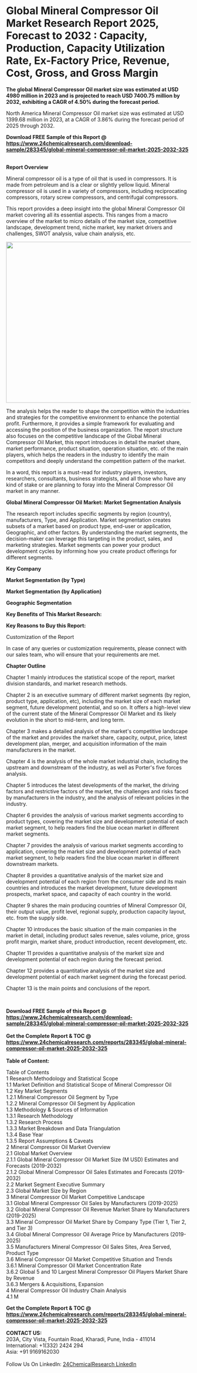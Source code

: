 <h1>Global Mineral Compressor Oil Market Research Report 2025, Forecast to 2032 : Capacity, Production, Capacity Utilization Rate, Ex-Factory Price, Revenue, Cost, Gross, and Gross Margin</h1><p><strong>The global Mineral Compressor Oil market size was estimated at USD 4980 million in 2023 and is projected to reach USD 7400.75 million by 2032, exhibiting a CAGR of 4.50% during the forecast period.</strong></p><p>
</p><p>
North America Mineral Compressor Oil market size was estimated at USD 1399.68 million in 2023, at a CAGR of 3.86% during the forecast period of 2025 through 2032.</p><div><b>Download FREE Sample of this Report @ 
            <a href="https://www.24chemicalresearch.com/download-sample/283345/global-mineral-compressor-oil-market-2025-2032-325">
            https://www.24chemicalresearch.com/download-sample/283345/global-mineral-compressor-oil-market-2025-2032-325</a></b></div><br><p>
</p><p><strong>Report Overview</strong></p><p>
</p><p>
Mineral compressor oil is a type of oil that is used in compressors. It is made from petroleum and is a clear or slightly yellow liquid. Mineral compressor oil is used in a variety of compressors, including reciprocating compressors, rotary screw compressors, and centrifugal compressors.</p><p>
</p><p>This report provides a deep insight into the global Mineral Compressor Oil market covering all its essential aspects. This ranges from a macro overview of the market to micro details of the market size, competitive landscape, development trend, niche market, key market drivers and challenges, SWOT analysis, value chain analysis, etc.</p><p>
</p><p><img alt="" src="https://24chemicalresearch.com/assets/report-images/MineralCompressorOilMarket.png" style="height:439px; width:731px"></p><p>
</p><p>The analysis helps the reader to shape the competition within the industries and strategies for the competitive environment to enhance the potential profit. Furthermore, it provides a simple framework for evaluating and accessing the position of the business organization. The report structure also focuses on the competitive landscape of the Global Mineral Compressor Oil Market, this report introduces in detail the market share, market performance, product situation, operation situation, etc. of the main players, which helps the readers in the industry to identify the main competitors and deeply understand the competition pattern of the market.</p><p>
In a word, this report is a must-read for industry players, investors, researchers, consultants, business strategists, and all those who have any kind of stake or are planning to foray into the Mineral Compressor Oil market in any manner.</p><p>
</p><p><strong>Global Mineral Compressor Oil Market: Market Segmentation Analysis</strong></p><p>
</p><p>The research report includes specific segments by region (country), manufacturers, Type, and Application. Market segmentation creates subsets of a market based on product type, end-user or application, Geographic, and other factors. By understanding the market segments, the decision-maker can leverage this targeting in the product, sales, and marketing strategies. Market segments can power your product development cycles by informing how you create product offerings for different segments.</p><p>
</p><p><strong>Key Company</strong></p><p>
</p><p>
</p><p><strong>Market Segmentation (by Type)</strong></p><p>
</p><p>
</p><p><strong>Market Segmentation (by Application)</strong></p><p>
</p><p>
</p><p><strong>Geographic Segmentation</strong></p><p>
</p><p>
</p><p><strong>Key Benefits of This Market Research:</strong></p><p>
</p><p>
</p><p><strong>Key Reasons to Buy this Report:</strong></p><p>
</p><p>
</p><p>Customization of the Report</p><p>
In case of any queries or customization requirements, please connect with our sales team, who will ensure that your requirements are met.</p><p>
</p><p><strong>Chapter Outline</strong></p><p>
</p><p>Chapter 1 mainly introduces the statistical scope of the report, market division standards, and market research methods.</p><p>
Chapter 2 is an executive summary of different market segments (by region, product type, application, etc), including the market size of each market segment, future development potential, and so on. It offers a high-level view of the current state of the Mineral Compressor Oil Market and its likely evolution in the short to mid-term, and long term.</p><p>
Chapter 3 makes a detailed analysis of the market's competitive landscape of the market and provides the market share, capacity, output, price, latest development plan, merger, and acquisition information of the main manufacturers in the market.</p><p>
Chapter 4 is the analysis of the whole market industrial chain, including the upstream and downstream of the industry, as well as Porter's five forces analysis.</p><p>
Chapter 5 introduces the latest developments of the market, the driving factors and restrictive factors of the market, the challenges and risks faced by manufacturers in the industry, and the analysis of relevant policies in the industry.</p><p>
Chapter 6 provides the analysis of various market segments according to product types, covering the market size and development potential of each market segment, to help readers find the blue ocean market in different market segments.</p><p>
Chapter 7 provides the analysis of various market segments according to application, covering the market size and development potential of each market segment, to help readers find the blue ocean market in different downstream markets.</p><p>
Chapter 8 provides a quantitative analysis of the market size and development potential of each region from the consumer side and its main countries and introduces the market development, future development prospects, market space, and capacity of each country in the world.</p><p>
Chapter 9 shares the main producing countries of Mineral Compressor Oil, their output value, profit level, regional supply, production capacity layout, etc. from the supply side.</p><p>
Chapter 10 introduces the basic situation of the main companies in the market in detail, including product sales revenue, sales volume, price, gross profit margin, market share, product introduction, recent development, etc.</p><p>
Chapter 11 provides a quantitative analysis of the market size and development potential of each region during the forecast period.</p><p>
Chapter 12 provides a quantitative analysis of the market size and development potential of each market segment during the forecast period.</p><p>
Chapter 13 is the main points and conclusions of the report.</p><p>
 </p><div><b>Download FREE Sample of this Report @ 
            <a href="https://www.24chemicalresearch.com/download-sample/283345/global-mineral-compressor-oil-market-2025-2032-325">
            https://www.24chemicalresearch.com/download-sample/283345/global-mineral-compressor-oil-market-2025-2032-325</a></b></div><br><div><b>Get the Complete Report & TOC @ 
            <a href="https://www.24chemicalresearch.com/reports/283345/global-mineral-compressor-oil-market-2025-2032-325">
            https://www.24chemicalresearch.com/reports/283345/global-mineral-compressor-oil-market-2025-2032-325</a></b></div><br>
            <b>Table of Content:</b><p>Table of Contents<br />
1 Research Methodology and Statistical Scope<br />
1.1 Market Definition and Statistical Scope of Mineral Compressor Oil<br />
1.2 Key Market Segments<br />
1.2.1 Mineral Compressor Oil Segment by Type<br />
1.2.2 Mineral Compressor Oil Segment by Application<br />
1.3 Methodology & Sources of Information<br />
1.3.1 Research Methodology<br />
1.3.2 Research Process<br />
1.3.3 Market Breakdown and Data Triangulation<br />
1.3.4 Base Year<br />
1.3.5 Report Assumptions & Caveats<br />
2 Mineral Compressor Oil Market Overview<br />
2.1 Global Market Overview<br />
2.1.1 Global Mineral Compressor Oil Market Size (M USD) Estimates and Forecasts (2019-2032)<br />
2.1.2 Global Mineral Compressor Oil Sales Estimates and Forecasts (2019-2032)<br />
2.2 Market Segment Executive Summary<br />
2.3 Global Market Size by Region<br />
3 Mineral Compressor Oil Market Competitive Landscape<br />
3.1 Global Mineral Compressor Oil Sales by Manufacturers (2019-2025)<br />
3.2 Global Mineral Compressor Oil Revenue Market Share by Manufacturers (2019-2025)<br />
3.3 Mineral Compressor Oil Market Share by Company Type (Tier 1, Tier 2, and Tier 3)<br />
3.4 Global Mineral Compressor Oil Average Price by Manufacturers (2019-2025)<br />
3.5 Manufacturers Mineral Compressor Oil Sales Sites, Area Served, Product Type<br />
3.6 Mineral Compressor Oil Market Competitive Situation and Trends<br />
3.6.1 Mineral Compressor Oil Market Concentration Rate<br />
3.6.2 Global 5 and 10 Largest Mineral Compressor Oil Players Market Share by Revenue<br />
3.6.3 Mergers & Acquisitions, Expansion<br />
4 Mineral Compressor Oil Industry Chain Analysis<br />
4.1 M</p><div><b>Get the Complete Report & TOC @ 
            <a href="https://www.24chemicalresearch.com/reports/283345/global-mineral-compressor-oil-market-2025-2032-325">
            https://www.24chemicalresearch.com/reports/283345/global-mineral-compressor-oil-market-2025-2032-325</a></b></div><br><b>CONTACT US:</b><br>
            203A, City Vista, Fountain Road, Kharadi, Pune, India - 411014<br>
            International: +1(332) 2424 294<br>
            Asia: +91 9169162030 <br><br>
            Follow Us On LinkedIn: <a href="https://www.linkedin.com/company/24chemicalresearch/">24ChemicalResearch LinkedIn</a>